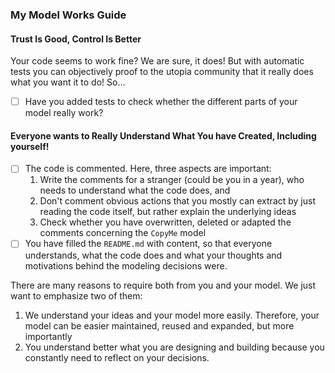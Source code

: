 ### My Model Works Guide

#### Trust Is Good, Control Is Better

Your code seems to work fine? We are sure, it does! But with automatic tests you can objectively proof to the utopia community that it really does what you want it to do! So...

- [ ] Have you added tests to check whether the different parts of your model really work?

#### Everyone wants to Really Understand What You have Created, Including yourself!

- [ ] The code is commented. Here, three aspects are important: 
    1) Write the comments for a stranger (could be you in a year), who needs to understand what the code does, and 
    2) Don't comment obvious actions that you mostly can extract by just reading the code itself, but rather explain the underlying ideas
    3) Check whether you have overwritten, deleted or adapted the comments concerning the `CopyMe` model
- [ ] You have filled the `README.md` with content, so that everyone understands, what the code does and what your thoughts and motivations behind the modeling decisions were.

There are many reasons to require both from you and your model. We just want to emphasize two of them:
1. We understand your ideas and your model more easily. Therefore, your model can be easier maintained, reused and expanded, but more importantly
2. You understand better what you are designing and building because you constantly need to reflect on your decisions.

